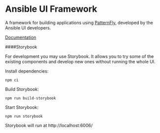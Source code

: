 # Ansible UI Framework

A framework for building applications using [PatternFly](https://www.patternfly.org), developed by the Ansible UI developers.

[Documentation](https://github.com/ansible/ansible-ui/wiki/Ansible-UI-Framework)

####Storybook

For development you may use Storybook. It allows you to try some of the existing components and develop new ones without running the whole UI.

Install dependencies:

``npm ci``

Build Storybook:

``npm run build-storybook`` 

Start Storybook:

``npm run storybook``

Storybook will run at http://localhost:6006/ 
